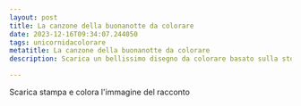 ```yaml
---
layout: post
title: La canzone della buonanotte da colorare
date: 2023-12-16T09:34:07.244050
tags: unicornidacolorare
metatitle: La canzone della buonanotte da colorare
description: Scarica un bellissimo disegno da colorare basato sulla storia La canzone della buonanotte

---
```

Scarica stampa e colora l'immagine del racconto
        